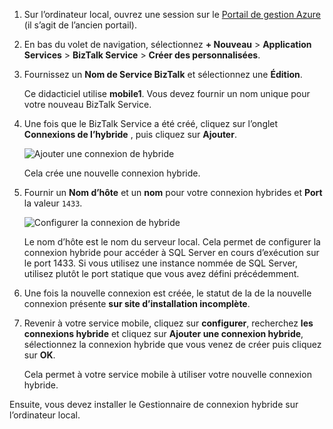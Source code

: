
1. Sur l’ordinateur local, ouvrez une session sur le [Portail de gestion Azure](http://manager.windowsazure.com) (il s’agit de l’ancien portail).

2. En bas du volet de navigation, sélectionnez **+ Nouveau** > **Application Services** > **BizTalk Service** > **Créer des personnalisées**.

3. Fournissez un **Nom de Service BizTalk** et sélectionnez une **Édition**. 

    Ce didacticiel utilise **mobile1**. Vous devez fournir un nom unique pour votre nouveau BizTalk Service.

4. Une fois que le BizTalk Service a été créé, cliquez sur l’onglet **Connexions de l’hybride** , puis cliquez sur **Ajouter**.

    ![Ajouter une connexion de hybride](./media/hybrid-connections-create-new/3.png)

    Cela crée une nouvelle connexion hybride.

5. Fournir un **Nom d’hôte** et un **nom** pour votre connexion hybrides et **Port** la valeur `1433`. 
  
    ![Configurer la connexion de hybride](./media/hybrid-connections-create-new/4.png)

    Le nom d’hôte est le nom du serveur local. Cela permet de configurer la connexion hybride pour accéder à SQL Server en cours d’exécution sur le port 1433. Si vous utilisez une instance nommée de SQL Server, utilisez plutôt le port statique que vous avez défini précédemment.

6. Une fois la nouvelle connexion est créée, le statut de la de la nouvelle connexion présente **sur site d’installation incomplète**.

7. Revenir à votre service mobile, cliquez sur **configurer**, recherchez **les connexions hybride** et cliquez sur **Ajouter une connexion hybride**, sélectionnez la connexion hybride que vous venez de créer puis cliquez sur **OK**.

    Cela permet à votre service mobile à utiliser votre nouvelle connexion hybride.

Ensuite, vous devez installer le Gestionnaire de connexion hybride sur l’ordinateur local.